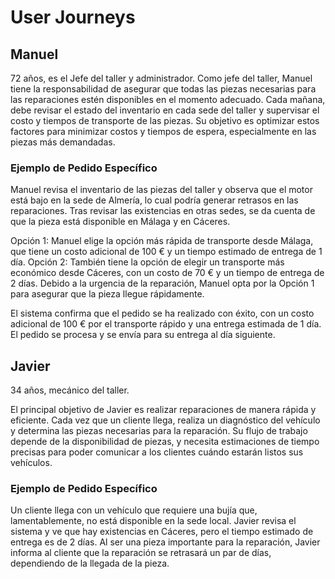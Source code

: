 # User Journeys

## Manuel
72 años, es el Jefe del taller y administrador.
Como jefe del taller, Manuel tiene la responsabilidad de asegurar que todas las piezas necesarias para las reparaciones estén disponibles en el momento adecuado. Cada mañana, debe revisar el estado del inventario en cada sede del taller y supervisar el costo y tiempos de transporte de las piezas. Su objetivo es optimizar estos factores para minimizar costos y tiempos de espera, especialmente en las piezas más demandadas.

### Ejemplo de Pedido Específico
Manuel revisa el inventario de las piezas del taller y observa que el motor está bajo en la sede de Almería, lo cual podría generar retrasos en las reparaciones. Tras revisar las existencias en otras sedes, se da cuenta de que la pieza está disponible en Málaga y en Cáceres.

Opción 1: Manuel elige la opción más rápida de transporte desde Málaga, que tiene un costo adicional de 100 € y un tiempo estimado de entrega de 1 día.
Opción 2: También tiene la opción de elegir un transporte más económico desde Cáceres, con un costo de 70 € y un tiempo de entrega de 2 días.
Debido a la urgencia de la reparación, Manuel opta por la Opción 1 para asegurar que la pieza llegue rápidamente.

El sistema confirma que el pedido se ha realizado con éxito, con un costo adicional de 100 € por el transporte rápido y una entrega estimada de 1 día. El pedido se procesa y se envía para su entrega al día siguiente.

## Javier
34 años, mecánico del taller.

El principal objetivo de Javier es realizar reparaciones de manera rápida y eficiente. Cada vez que un cliente llega, realiza un diagnóstico del vehículo y determina las piezas necesarias para la reparación. Su flujo de trabajo depende de la disponibilidad de piezas, y necesita estimaciones de tiempo precisas para poder comunicar a los clientes cuándo estarán listos sus vehículos.


### Ejemplo de Pedido Específico
Un cliente llega con un vehículo que requiere una bujía que, lamentablemente, no está disponible en la sede local. Javier revisa el sistema y ve que hay existencias en Cáceres, pero el tiempo estimado de entrega es de 2 días. Al ser una pieza importante para la reparación, Javier informa al cliente que la reparación se retrasará un par de días, dependiendo de la llegada de la pieza.
